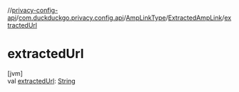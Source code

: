 //[privacy-config-api](../../../../index.md)/[com.duckduckgo.privacy.config.api](../../index.md)/[AmpLinkType](../index.md)/[ExtractedAmpLink](index.md)/[extractedUrl](extracted-url.md)

# extractedUrl

[jvm]\
val [extractedUrl](extracted-url.md): [String](https://kotlinlang.org/api/latest/jvm/stdlib/kotlin/-string/index.html)
